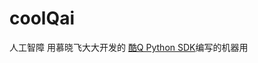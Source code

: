 # coolQai
人工智障
用慕晓飞大大开发的 [酷Q Python SDK](https://gitee.com/muxiaofei/coolq_sdk_x/wikis/pages?sort_id=1427712&doc_id=287242 "酷Q Python SDK")编写的机器用
